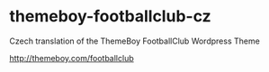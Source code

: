 themeboy-footballclub-cz
========================

Czech translation of the ThemeBoy FootballClub Wordpress Theme

http://themeboy.com/footballclub

